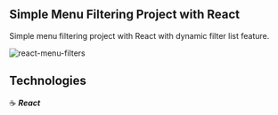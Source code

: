 ## Simple Menu Filtering Project with React

Simple menu filtering project with React with dynamic filter list feature.

![react-menu-filters](https://user-images.githubusercontent.com/43181662/158233116-2084a3a7-7ecc-45dd-bda5-b1876005d723.png)

## Technologies

:coffee: **_React_**

